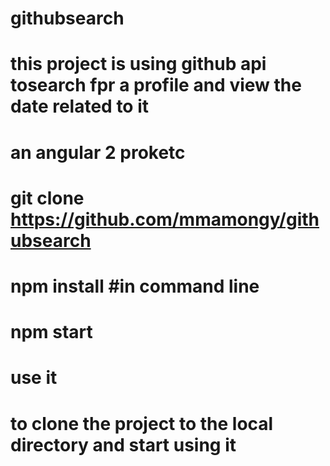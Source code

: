 # githubsearch
# this project is using github api tosearch fpr a profile and view the date related to it
# an angular 2 proketc
# git clone https://github.com/mmamongy/githubsearch
# npm install #in command line   
# npm start
# use  it
# to clone the project to the local directory and start using it


